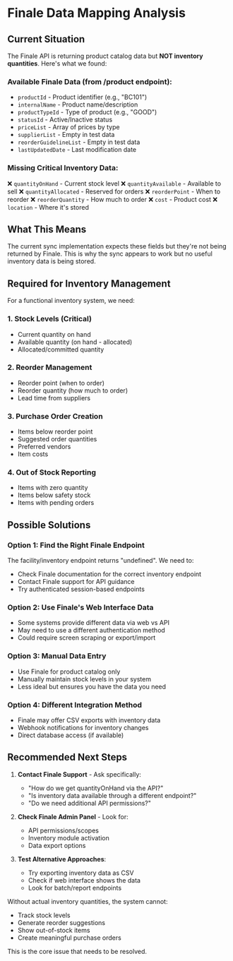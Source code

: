 # Finale Data Mapping Analysis

## Current Situation

The Finale API is returning product catalog data but **NOT inventory quantities**. Here's what we found:

### Available Finale Data (from /product endpoint):
- `productId` - Product identifier (e.g., "BC101")
- `internalName` - Product name/description
- `productTypeId` - Type of product (e.g., "GOOD")
- `statusId` - Active/Inactive status
- `priceList` - Array of prices by type
- `supplierList` - Empty in test data
- `reorderGuidelineList` - Empty in test data
- `lastUpdatedDate` - Last modification date

### Missing Critical Inventory Data:
❌ `quantityOnHand` - Current stock level
❌ `quantityAvailable` - Available to sell
❌ `quantityAllocated` - Reserved for orders
❌ `reorderPoint` - When to reorder
❌ `reorderQuantity` - How much to order
❌ `cost` - Product cost
❌ `location` - Where it's stored

## What This Means

The current sync implementation expects these fields but they're not being returned by Finale. This is why the sync appears to work but no useful inventory data is being stored.

## Required for Inventory Management

For a functional inventory system, we need:

### 1. **Stock Levels** (Critical)
- Current quantity on hand
- Available quantity (on hand - allocated)
- Allocated/committed quantity

### 2. **Reorder Management**
- Reorder point (when to order)
- Reorder quantity (how much to order)
- Lead time from suppliers

### 3. **Purchase Order Creation**
- Items below reorder point
- Suggested order quantities
- Preferred vendors
- Item costs

### 4. **Out of Stock Reporting**
- Items with zero quantity
- Items below safety stock
- Items with pending orders

## Possible Solutions

### Option 1: Find the Right Finale Endpoint
The facility/inventory endpoint returns "undefined". We need to:
- Check Finale documentation for the correct inventory endpoint
- Contact Finale support for API guidance
- Try authenticated session-based endpoints

### Option 2: Use Finale's Web Interface Data
- Some systems provide different data via web vs API
- May need to use a different authentication method
- Could require screen scraping or export/import

### Option 3: Manual Data Entry
- Use Finale for product catalog only
- Manually maintain stock levels in your system
- Less ideal but ensures you have the data you need

### Option 4: Different Integration Method
- Finale may offer CSV exports with inventory data
- Webhook notifications for inventory changes
- Direct database access (if available)

## Recommended Next Steps

1. **Contact Finale Support** - Ask specifically:
   - "How do we get quantityOnHand via the API?"
   - "Is inventory data available through a different endpoint?"
   - "Do we need additional API permissions?"

2. **Check Finale Admin Panel** - Look for:
   - API permissions/scopes
   - Inventory module activation
   - Data export options

3. **Test Alternative Approaches**:
   - Try exporting inventory data as CSV
   - Check if web interface shows the data
   - Look for batch/report endpoints

Without actual inventory quantities, the system cannot:
- Track stock levels
- Generate reorder suggestions
- Show out-of-stock items
- Create meaningful purchase orders

This is the core issue that needs to be resolved.